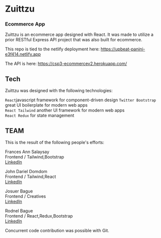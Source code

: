 # Zuittzu
### Ecommerce App

Zuittzu is an ecommerce app designed with React. It was made to utilize a prior RESTful Express API project that was also built for ecommerce. 

This repo is tied to the netlify deployment here:
https://upbeat-panini-e3f414.netlify.app

The API is here:
https://csp3-ecommercev2.herokuapp.com/

## Tech

Zuittzu was designed with the following technologies:

`React`javascript framework for component-driven design
`Twitter Bootstrap` great UI boilerplate for modern web apps\
`React Tailwind` another UI framework for modern web apps\
`React Redux` for state management

## TEAM

This is the result of the following people's efforts:

Frances Ann Salaysay\
Frontend / Tailwind,Bootstrap\
[LinkedIn](https://www.linkedin.com/in/francesannsalaysay)

John Dariel Domdom\
Frontend / Tailwind,React\
[LinkedIn](https://www.linkedin.com/in/john-dariel-domdom-36bb72215/)

Josuer Bague\
Frontend / Creatives\
[LinkedIn](https://www.linkedin.com/in/josuer-bague/)


Rodnel Bague\
Frontend / React,Redux,Bootstrap\
[LinkedIn](https://www.linkedin.com/in/rodnel-bague-953274202/)

Concurrent code contribution was possible with Git.


